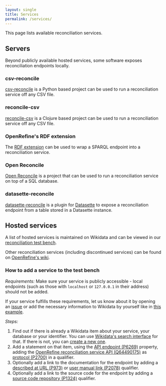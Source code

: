 ```yaml
---
layout: single
title: Services
permalink: /services/
---
```


This page lists available reconciliation services.

## Servers

Beyond publicly available hosted services, some software exposes reconciliation endpoints locally.

### csv-reconcile

[csv-reconcile](https://pypi.org/project/csv-reconcile/) is a Python based project can be used to run a reconciliation service off any CSV file.

### reconcile-csv

[reconcile-csv](http://okfnlabs.org/reconcile-csv/) is a Clojure based project can be used to run a reconciliation service off any CSV file.

### OpenRefine's RDF extension

The [RDF extension](https://github.com/stkenny/grefine-rdf-extension) can be used to wrap a SPARQL endpoint into a reconciliation service.

### Open Reconcile

[Open Reconcile](https://github.com/OpenRefine/open-reconcile) is a project that can be used to run a reconciliation service on top of a SQL database.

### datasette-reconcile

[datasette-reconcile](https://github.com/drkane/datasette-reconcile) is a plugin for [Datasette](https://docs.datasette.io/en/stable/) to expose a reconciliation endpoint from a table stored in a Datasette instance.

## Hosted services

A list of hosted services is maintained on Wikidata and can be viewed
in our [reconciliation test bench](https://reconciliation-api.github.io/testbench/).

Other reconciliation services (including discontinued services) can be found on [OpenRefine's wiki](https://github.com/OpenRefine/OpenRefine/wiki/Reconcilable-Data-Sources).

### How to add a service to the test bench

*Requirements:* Make sure your service is publicly accessible - local endpoints (such as those with `localhost` or `127.0.0.1` in their address) should not be added.

If your service fulfills these requirements, let us know about it by opening an [issue](https://github.com/reconciliation-api/census/issues) or add the necessary information to Wikidata by yourself like in [this example](https://www.wikidata.org/wiki/Q922063#P6269).

*Steps:*
1. Find out if there is already a Wikidata item about your service, your database or your identifier. You can use [Wikidata's search interface](https://www.wikidata.org/wiki/Special:Search?ns0=1) for that. If there is not, you can [create a new one](https://www.wikidata.org/wiki/Special:NewItem).
1. Add a statement on that item, using the [API endpoint (P6269)](https://www.wikidata.org/wiki/Property:P6269) property, adding the [OpenRefine reconciliation service API (Q64490175)](https://www.wikidata.org/wiki/Q64490175) as [protocol (P2700)](https://www.wikidata.org/wiki/Property:P2700) in a qualifier.
1. Optionally add a link to the documentation for the endpoint by adding a [described at URL (P973)](https://www.wikidata.org/wiki/Property:P973) or [user manual link (P2078)](https://www.wikidata.org/wiki/Property:P2078) qualifier.
1. Optionally add a link to the source code for the endpoint by adding a [source code repository (P1324)](https://www.wikidata.org/wiki/Property:P1324) qualifier.

